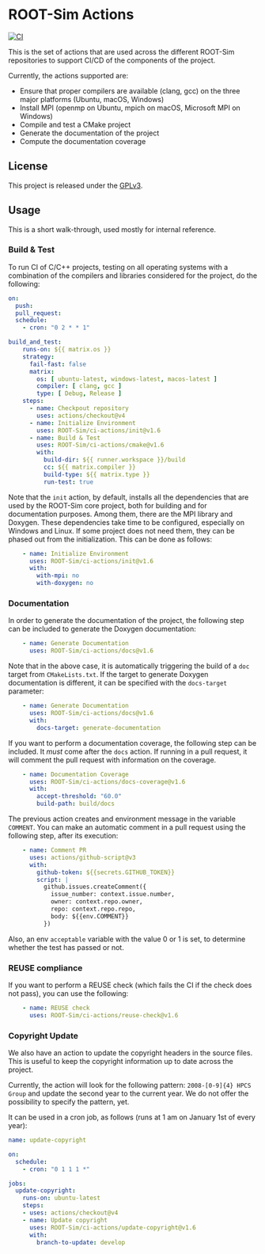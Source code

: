 # ROOT-Sim Actions

[![CI](https://github.com/ROOT-Sim/ci-actions/actions/workflows/build-test.yml/badge.svg)](https://github.com/ROOT-Sim/ci-actions/actions/workflows/build-test.yml)

This is the set of actions that are used across the different ROOT-Sim repositories to support
CI/CD of the components of the project.

Currently, the actions supported are:
* Ensure that proper compilers are available (clang, gcc) on the three major platforms (Ubuntu, macOS, Windows)
* Install MPI (openmp on Ubuntu, mpich on macOS, Microsoft MPI on Windows)
* Compile and test a CMake project
* Generate the documentation of the project
* Compute the documentation coverage

## License

This project is released under the [GPLv3](LICENSES/GPL-3.0-only.txt).

## Usage

This is a short walk-through, used mostly for internal reference.


### Build & Test

To run CI of C/C++ projects, testing on all operating systems with a combination of the compilers and
libraries considered for the project, do the following:

```yaml
on:
  push:
  pull_request:
  schedule:
    - cron: "0 2 * * 1"

build_and_test:
    runs-on: ${{ matrix.os }}
    strategy:
      fail-fast: false
      matrix:
        os: [ ubuntu-latest, windows-latest, macos-latest ]
        compiler: [ clang, gcc ]
        type: [ Debug, Release ]
    steps:
      - name: Checkpout repository
        uses: actions/checkout@v4
      - name: Initialize Environment
        uses: ROOT-Sim/ci-actions/init@v1.6
      - name: Build & Test
        uses: ROOT-Sim/ci-actions/cmake@v1.6
        with:
          build-dir: ${{ runner.workspace }}/build
          cc: ${{ matrix.compiler }}
          build-type: ${{ matrix.type }}
          run-test: true
```

Note that the `init` action, by default, installs all the dependencies that are used by the ROOT-Sim
core project, both for building and for documentation purposes. Among them, there are the MPI library
and Doxygen. These dependencies take time to be configured, especially on Windows and Linux. If some
project does not need them, they can be phased out from the initialization. This can be done as
follows:

```yaml
    - name: Initialize Environment
      uses: ROOT-Sim/ci-actions/init@v1.6
      with:
        with-mpi: no
        with-doxygen: no
```


### Documentation

In order to generate the documentation of the project, the following step can be included to generate the Doxygen
documentation:

```yaml
    - name: Generate Documentation
      uses: ROOT-Sim/ci-actions/docs@v1.6
```

Note that in the above case, it is automatically triggering the build of a `doc` target from `CMakeLists.txt`.
If the target to generate Doxygen documentation is different, it can be specified with the `docs-target` parameter:

```yaml
    - name: Generate Documentation
      uses: ROOT-Sim/ci-actions/docs@v1.6
      with:
        docs-target: generate-documentation
```

If you want to perform a documentation coverage, the following step can be included. It *must* come after the `docs`
action. If running in a pull request, it will comment the pull request with information on the coverage.

```yaml
    - name: Documentation Coverage
      uses: ROOT-Sim/ci-actions/docs-coverage@v1.6
      with:
        accept-threshold: "60.0"
        build-path: build/docs
```

The previous action creates and environment message in the variable `COMMENT`. You can make an automatic comment in
a pull request using the following step, after its execution:

```yaml
    - name: Comment PR
      uses: actions/github-script@v3
      with:
        github-token: ${{secrets.GITHUB_TOKEN}}
        script: |
          github.issues.createComment({
            issue_number: context.issue.number,
            owner: context.repo.owner,
            repo: context.repo.repo,
            body: ${{env.COMMENT}}
          })
```

Also, an env `acceptable` variable with the value 0 or 1 is set, to determine whether the test has passed or not.


### REUSE compliance

If you want to perform a REUSE check (which fails the CI if the check does not pass), you can use the following:

```yaml
    - name: REUSE check
      uses: ROOT-Sim/ci-actions/reuse-check@v1.6
```


### Copyright Update

We also have an action to update the copyright headers in the source files. This is useful to keep the
copyright information up to date across the project.

Currently, the action will look for the following pattern: `2008-[0-9]{4} HPCS Group` and update the second
year to the current year. We do not offer the possibility to specify the pattern, yet.

It can be used in a cron job, as follows (runs at 1 am on January 1st of every year):

```yaml
name: update-copyright

on:
  schedule:
    - cron: "0 1 1 1 *"

jobs:
  update-copyright:
    runs-on: ubuntu-latest
    steps:
    - uses: actions/checkout@v4
    - name: Update copyright
      uses: ROOT-Sim/ci-actions/update-copyright@v1.6
      with:
        branch-to-update: develop
```
